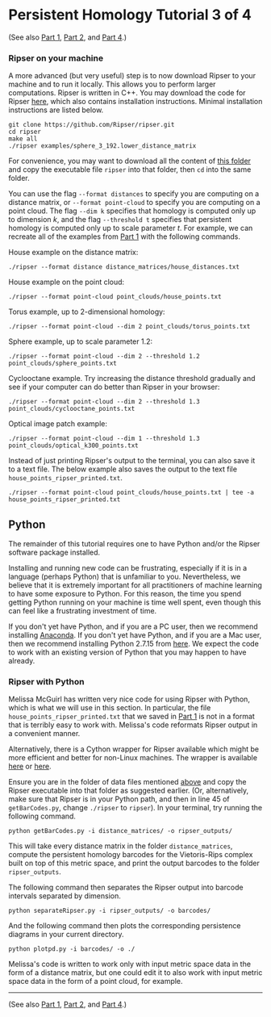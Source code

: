 
# Persistent Homology Tutorial 3 of 4

(See also [Part 1](persistent-homology-tutorial-1.md),
[Part 2](persistent-homology-tutorial-2.md), and
[Part 4](persistent-homology-tutorial-4.md).)

### Ripser on your machine

A more advanced (but very useful) step is to now download Ripser to your
machine and to run it locally. This allows you to perform larger computations.
Ripser is written in C++. You may download the code for Ripser
[here](https://github.com/Ripser/ripser), which also contains installation
instructions. Minimal installation instructions are listed below.

<div class="highlight"><pre><code class="hljs text">git clone https://github.com/Ripser/ripser.git
cd ripser
make all
./ripser examples/sphere_3_192.lower_distance_matrix</code></pre></div>

For convenience, you may want to download all the content of
[this folder](https://github.com/ds4m/ds4m.github.io/tree/master/chapter-10-resources/)
and copy the executable file `ripser` into that folder, then `cd` into the
same folder.

You can use the flag `--format distances` to specify you are computing on a
distance matrix, or `--format point-cloud` to specify you are computing on a
point cloud. The flag `--dim k` specifies that homology is computed only up to
dimension $k$, and the flag `--threshold t` specifies that persistent homology
is computed only up to scale parameter $t$. For example, we can recreate all of
the examples from [Part 1](persistent-homology-tutorial-1.md) with the following
commands.

House example on the distance matrix:

<div class="highlight"><pre><code class="hljs text">./ripser --format distance distance_matrices/house_distances.txt</code></pre></div>

House example on the point cloud:

<div class="highlight"><pre><code class="hljs text">./ripser --format point-cloud point_clouds/house_points.txt</code></pre></div>

Torus example, up to 2-dimensional homology:

<div class="highlight"><pre><code class="hljs text">./ripser --format point-cloud --dim 2 point_clouds/torus_points.txt</code></pre></div>

Sphere example, up to scale parameter 1.2:

<div class="highlight"><pre><code class="hljs text">./ripser --format point-cloud --dim 2 --threshold 1.2 point_clouds/sphere_points.txt</code></pre></div>

Cyclooctane example. Try increasing the distance threshold gradually and see
if your computer can do better than Ripser in your browser:

<div class="highlight"><pre><code class="hljs text">./ripser --format point-cloud --dim 2 --threshold 1.3 point_clouds/cyclooctane_points.txt</code></pre></div>

Optical image patch example:

<div class="highlight"><pre><code class="hljs text">./ripser --format point-cloud --dim 1 --threshold 1.3 point_clouds/optical_k300_points.txt</code></pre></div>

Instead of just printing Ripser's output to the terminal, you can also save it
to a text file. The below example also saves the output to the text file
`house_points_ripser_printed.txt`.

<div class="highlight"><pre><code class="hljs text">./ripser --format point-cloud point_clouds/house_points.txt | tee -a house_points_ripser_printed.txt</code></pre></div>


## Python

The remainder of this tutorial requires one to have Python and/or the Ripser
software package installed.

Installing and running new code can be frustrating, especially if it is in a
language (perhaps Python) that is unfamiliar to you. Nevertheless, we believe
that it is extremely important for all practitioners of machine learning to
have some exposure to Python. For this reason, the time you spend getting
Python running on your machine is time well spent, even though this can feel
like a frustrating investment of time.

If you don't yet have Python, and if you are a PC user, then we recommend
installing [Anaconda](https://www.anaconda.com/download). If you don't yet have
Python, and if you are a Mac user, then we recommend installing Python 2.7.15
from [here](https://www.python.org/downloads/release/python-2715/). We expect
the code to work with an existing version of Python that you may happen to have
already.


### Ripser with Python

Melissa McGuirl has written very nice code for using Ripser with Python, which
is what we will use in this section. In particular, the file
`house_points_ripser_printed.txt` that we saved in
[Part 1](persistent-homology-tutorial-1.md) is not in a format that is terribly
easy to work with. Melissa's code reformats Ripser output in a convenient
manner.

Alternatively, there is a Cython wrapper for Ripser available which might be
more efficient and better for non-Linux machines. The wrapper is available
[here](https://pypi.org/project/ripser/) or
[here](https://ripser.scikit-tda.org/).

Ensure you are in the folder of data files mentioned
[above](#ripser-on-your-machine) and copy the Ripser executable into that
folder as suggested earlier.  (Or, alternatively, make sure that Ripser is in
your Python path, and then in line 45 of `getBarCodes.py`, change `./ripser` to
`ripser`). In your terminal, try running the following command.

<div class="highlight"><pre><code class="hljs text">python getBarCodes.py -i distance_matrices/ -o ripser_outputs/</code></pre></div>

This will take every distance matrix in the folder `distance_matrices`,
compute the persistent homology barcodes for the Vietoris-Rips complex built on
top of this metric space, and print the output barcodes to the folder
`ripser_outputs`.

The following command then separates the Ripser output into barcode intervals
separated by dimension.

<div class="highlight"><pre><code class="hljs text">python separateRipser.py -i ripser_outputs/ -o barcodes/</code></pre></div>

And the following command then plots the corresponding persistence diagrams in
your current directory.

<div class="highlight"><pre><code class="hljs text">python plotpd.py -i barcodes/ -o ./</code></pre></div>

Melissa's code is written to work only with input metric space data in the form
of a distance matrix, but one could edit it to also work with input metric
space data in the form of a point cloud, for example.

---

(See also [Part 1](persistent-homology-tutorial-1.md),
[Part 2](persistent-homology-tutorial-2.md), and
[Part 4](persistent-homology-tutorial-4.md).)
